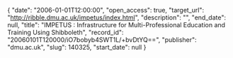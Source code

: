 {
  "date": "2006-01-01T12:00:00", 
  "open_access": true, 
  "target_url": "http://ribble.dmu.ac.uk/impetus/index.html", 
  "description": "", 
  "end_date": null, 
  "title": "IMPETUS : Infrastructure for Multi-Professional Education and Training Using Shibboleth", 
  "record_id": "20060101T120000/iO7bobyb4SWT1L/+bvDtYQ==", 
  "publisher": "dmu.ac.uk", 
  "slug": 140325, 
  "start_date": null
}

